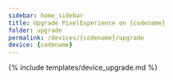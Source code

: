 ```yaml
---
sidebar: home_sidebar
title: Upgrade PixelExperience on {codename}
folder: upgrade
permalink: /devices/{codename}/upgrade
device: {codename}
---
```

{% include templates/device_upgrade.md %}
